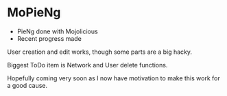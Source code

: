 # MoPieNg

* PieNg done with Mojolicious
* Recent progress made

User creation and edit works, though some parts are a big hacky.

Biggest ToDo item is Network and User delete functions.

Hopefully coming very soon as I now have motivation to make this work for a
good cause.
